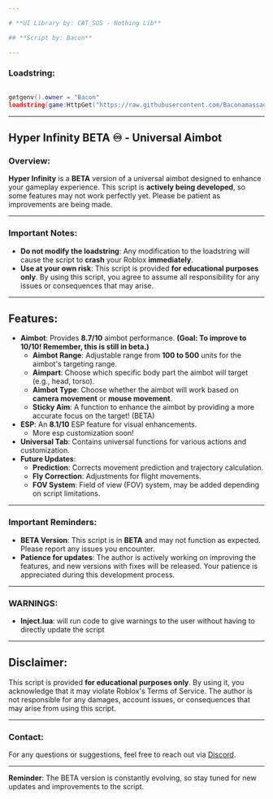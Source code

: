 ```yaml
---

# **UI Library by: CAT_SUS - Nothing Lib**

## **Script by: Bacon**

---
```


### **Loadstring:**

```lua

getgenv().owner = "Bacon"
loadstring(game:HttpGet("https://raw.githubusercontent.com/Baconamassado/hyperinfinityAimbot/refs/heads/main/hyperinfinity.lua"))()
```

---

## **Hyper Infinity BETA ♾️ - Universal Aimbot**

### **Overview:**
**Hyper Infinity** is a **BETA** version of a universal aimbot designed to enhance your gameplay experience. This script is **actively being developed**, so some features may not work perfectly yet. Please be patient as improvements are being made.

---

### **Important Notes:**

- **Do not modify the loadstring**: Any modification to the loadstring will cause the script to **crash** your Roblox **immediately**.
- **Use at your own risk**: This script is provided **for educational purposes only**. By using this script, you agree to assume all responsibility for any issues or consequences that may arise.

---

## **Features:**

- **Aimbot**: Provides **8.7/10** aimbot performance. **(Goal: To improve to 10/10! Remember, this is still in beta.)**
  - **Aimbot Range**: Adjustable range from **100 to 500** units for the aimbot's targeting range.
  - **Aimpart**: Choose which specific body part the aimbot will target (e.g., head, torso).
  - **Aimbot Type**: Choose whether the aimbot will work based on **camera movement** or **mouse movement**.
  - **Sticky Aim**: A function to enhance the aimbot by providing a more accurate focus on the target! (BETA)
- **ESP**: An **8.1/10** ESP feature for visual enhancements.
  - More esp customization soon!
- **Universal Tab**: Contains universal functions for various actions and customization.
- **Future Updates**:
  - **Prediction**: Corrects movement prediction and trajectory calculation.
  - **Fly Correction**: Adjustments for flight movements.
  - **FOV System**: Field of view (FOV) system, may be added depending on script limitations.

---

### **Important Reminders:**

- **BETA Version**: This script is in **BETA** and may not function as expected. Please report any issues you encounter.
- **Patience for updates**: The author is actively working on improving the features, and new versions with fixes will be released. Your patience is appreciated during this development process.

---

### **WARNINGS:**

- **Inject.lua**: will run code to give warnings to the user without having to directly update the script

---

## **Disclaimer:**

This script is provided **for educational purposes only**. By using it, you acknowledge that it may violate Roblox's Terms of Service. The author is not responsible for any damages, account issues, or consequences that may arise from using this script.

---

### **Contact:**

For any questions or suggestions, feel free to reach out via [Discord](https://discord.com/users/1130485414961098762).

---

**Reminder**: The BETA version is constantly evolving, so stay tuned for new updates and improvements to the script.
